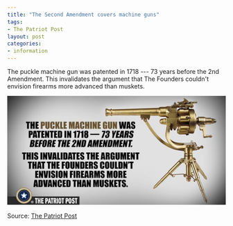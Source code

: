 ```yaml
---
title: "The Second Amendment covers machine guns"
tags:
- The Patriot Post
layout: post
categories:
- information
---
```


The puckle machine gun was patented in 1718 --- 73 years before the 2nd Amendment. This invalidates the argument that The Founders couldn't envision firearms more advanced than muskets.

![The Second Amendment covers machine guns](/assets/img/20180307-puckle-machine-gun.jpg)

Source: [The Patriot Post](https://patriotpost.us)
